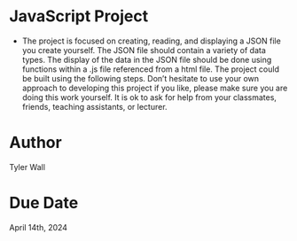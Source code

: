 # JavaScript Project
- The project is focused on creating, reading, and displaying a JSON file you create yourself. The JSON file should contain a variety of data types.  The display of the data in the JSON file should be done using functions within a .js file referenced from a html file. The project could be built using the following steps. Don’t hesitate to use your own approach to developing this project if you like, please make sure you are doing this work yourself. It is ok to ask for help from your classmates, friends, teaching assistants, or lecturer.
# Author
Tyler Wall 
# Due Date
April 14th, 2024
